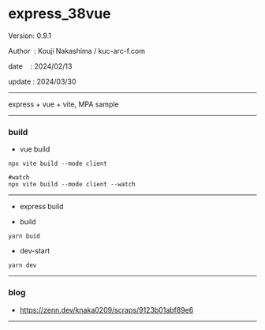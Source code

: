﻿# express_38vue

 Version: 0.9.1

 Author  : Kouji Nakashima / kuc-arc-f.com

 date    : 2024/02/13 

 update : 2024/03/30

***

express + vue + vite, MPA sample

***
### build

* vue build
```
npx vite build --mode client

#watch
npx vite build --mode client --watch
```

***
* express build

* build
```
yarn buid
```
* dev-start
```
yarn dev
```

***
### blog

* https://zenn.dev/knaka0209/scraps/9123b01abf89e6

***

